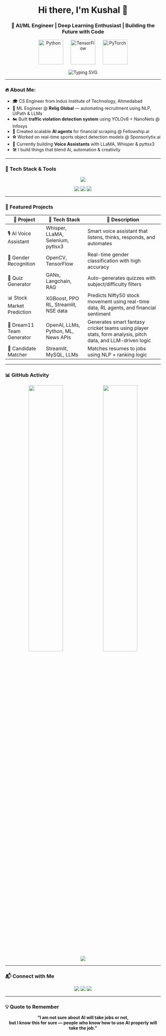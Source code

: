 <h1 align="center">Hi there, I'm Kushal 👋</h1>
<h3 align="center">🚀 AI/ML Engineer | Deep Learning Enthusiast | Building the Future with Code</h3>



<!-- Animated Avatar -->
<p align="center">
  <img src="https://cdn.jsdelivr.net/gh/devicons/devicon/icons/python/python-original.svg" alt="Python" width="80" style="margin-right: 20px;" />
  <img src="https://cdn.jsdelivr.net/gh/devicons/devicon/icons/tensorflow/tensorflow-original.svg" alt="TensorFlow" width="80" style="margin-right: 20px;" />
  <img src="https://cdn.jsdelivr.net/gh/devicons/devicon/icons/pytorch/pytorch-original.svg" alt="PyTorch" width="80" />
</p>

<!-- Animated Typing SVG with bigger width -->
<p align="center">
  <img src="https://readme-typing-svg.herokuapp.com?font=Fira+Code&pause=1000&color=00FFFF&center=true&vCenter=true&width=800&lines=Passionate+AI+Developer;Loves+building+real-world+ML+projects;Exploring+the+world+of+LLMs" alt="Typing SVG" />
</p>

---

### 🔥 About Me:
- 🎓 CS Engineer from Indus Institute of Technology, Ahmedabad  
- 🤖 ML Engineer @ **Relig Global** — automating recruitment using NLP, UiPath & LLMs  
- 🏍️ Built **traffic violation detection system** using YOLOv8 + NanoNets @ Infosys  
- 🧠 Created scalable **AI agents** for financial scraping @ Fellowship.ai  
- ⚽ Worked on real-time sports object detection models @ Sponsorlytix.ai  
- 🎤 Currently building **Voice Assistants** with LLaMA, Whisper & pyttsx3  
- 🛠️ I build things that blend AI, automation & creativity  

---

### 🧠 Tech Stack & Tools

<p align="center">
  <img src="https://skillicons.dev/icons?i=python,tensorflow,pytorch,opencv,flask,mysql,html,css,selenium,github" />
</p>
<p align="center">
  <img src="https://skillicons.dev/icons?i=streamlit,vscode,ai,figma,linux,git" />
  <img src="https://img.shields.io/badge/UIPath-FF6C37?style=for-the-badge&logo=uipath&logoColor=white" />
  <img src="https://img.shields.io/badge/N8N-1A1A1A?style=for-the-badge&logo=n8n&logoColor=orange" />
</p>

---

### 🚀 Featured Projects

| 🔧 Project | 🚀 Tech Stack | 📌 Description |
|-----------|---------------|----------------|
| 🎙️ AI Voice Assistant | Whisper, LLaMA, Selenium, pyttsx3 | Smart voice assistant that listens, thinks, responds, and automates |
| 👦 Gender Recognition | OpenCV, TensorFlow | Real-time gender classification with high accuracy |
| 🧠 Quiz Generator | GANs, Langchain, RAG | Auto-generates quizzes with subject/difficulty filters |
| 📊 Stock Market Prediction | XGBoost, PPO RL, Streamlit, NSE data | Predicts Nifty50 stock movement using real-time data, RL agents, and financial sentiment |
| 🏏 Dream11 Team Generator | OpenAI, LLMs, Python, ML, News APIs | Generates smart fantasy cricket teams using player stats, form analysis, pitch data, and LLM-driven logic |
| 🧾 Candidate Matcher | Streamlit, MySQL, LLMs | Matches resumes to jobs using NLP + ranking logic |

---

### 📊 GitHub Activity

<p align="center">
  <img src="https://github-readme-stats.vercel.app/api?username=kush1311&show_icons=true&theme=radical" width="47%" />
  <img src="https://github-readme-streak-stats.herokuapp.com?user=kush1311&theme=radical&hide_border=false" width="47%" />
</p>

<p align="center">
  <img src="https://github-profile-summary-cards.vercel.app/api/cards/profile-details?username=kush1311&theme=tokyonight" />
</p>

---

### 📬 Connect with Me

<p align="center">
  <a href="mailto:desaikushal1234@gmail.com"><img src="https://img.shields.io/badge/Gmail-D14836?style=for-the-badge&logo=gmail&logoColor=white"></a>
  <a href="https://www.linkedin.com/in/kushal-desai-054a4425b/"><img src="https://img.shields.io/badge/LinkedIn-0A66C2?style=for-the-badge&logo=linkedin&logoColor=white"></a>
  <a href="https://github.com/kush1311"><img src="https://img.shields.io/badge/GitHub-100000?style=for-the-badge&logo=github&logoColor=white"></a>
</p>

---

### 💡 Quote to Remember

<p align="center">
  <b>“I am not sure about AI will take jobs or not,<br>but I know this for sure — people who know how to use AI properly will take the job.”</b>
</p>
